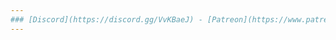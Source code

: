 ```yaml
---
### [Discord](https://discord.gg/VvKBaeJ) - [Patreon](https://www.patreon.com/bovineshaman) - [Twitter](https://twitter.com/BovineShaman)
---
```

